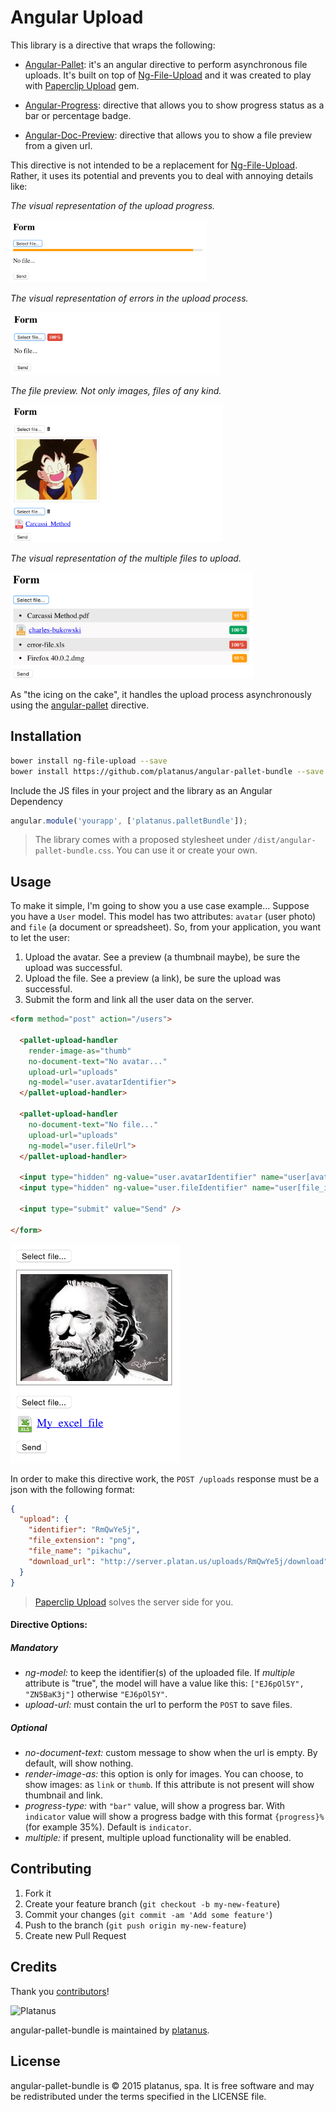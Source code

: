 # Angular Upload

This library is a directive that wraps the following:

* [Angular-Pallet](https://github.com/platanus/angular-pallet/blob/v2.0.0/README.md): it's an angular directive to perform asynchronous file uploads. It's built on top of [Ng-File-Upload](https://github.com/danialfarid/ng-file-upload) and it was created to play with [Paperclip Upload](https://github.com/platanus/paperclip_upload) gem.

* [Angular-Progress](https://github.com/platanus/angular-progress): directive that allows you to show progress status as a bar or percentage badge.

* [Angular-Doc-Preview](https://github.com/platanus/angular-doc-preview): directive that allows you to show a file preview from a given url.

This directive is not intended to be a replacement for [Ng-File-Upload](https://github.com/danialfarid/ng-file-upload). Rather, it uses its potential and prevents you to deal with annoying details like:

*The visual representation of the upload progress.*

<img src="./docs/images/progress.png" height="100" />

*The visual representation of errors in the upload process.*

<img src="./docs/images/error.png" height="100" />

*The file preview. Not only images, files of any kind.*

<img src="./docs/images/preview.png" height="220" />

*The visual representation of the multiple files to upload.*

<img src="./docs/images/multiple.png" height="170" />

As "the icing on the cake", it handles the upload process asynchronously using the [angular-pallet](https://github.com/platanus/angular-pallet/blob/v2.0.0/README.md) directive.

## Installation

```bash
bower install ng-file-upload --save
bower install https://github.com/platanus/angular-pallet-bundle --save
```

Include the JS files in your project and the library as an Angular Dependency

```javascript
angular.module('yourapp', ['platanus.palletBundle']);
```

> The library comes with a proposed stylesheet under `/dist/angular-pallet-bundle.css`. You can use it or
> create your own.

## Usage

To make it simple, I'm going to show you a use case example...
Suppose you have a `User` model. This model has two attributes: `avatar` (user photo) and `file` (a document or spreadsheet). So, from your application, you want to let the user:

1. Upload the avatar. See a preview (a thumbnail maybe), be sure the upload was successful.
2. Upload the  file. See a preview (a link), be sure the upload was successful.
3. Submit the form and link all the user data on the server.

```html
<form method="post" action="/users">

  <pallet-upload-handler
    render-image-as="thumb"
    no-document-text="No avatar..."
    upload-url="uploads"
    ng-model="user.avatarIdentifier">
  </pallet-upload-handler>

  <pallet-upload-handler
    no-document-text="No file..."
    upload-url="uploads"
    ng-model="user.fileUrl">
  </pallet-upload-handler>

  <input type="hidden" ng-value="user.avatarIdentifier" name="user[avatar_identifier]" />
  <input type="hidden" ng-value="user.fileIdentifier" name="user[file_identifier]" />

  <input type="submit" value="Send" />

</form>
```

<img src="./docs/images/use-case-example.png" height="350"/>

In order to make this directive work, the `POST /uploads` response must be a json with the following format:

```json
{
  "upload": {
    "identifier": "RmQwYe5j",
    "file_extension": "png",
    "file_name": "pikachu",
    "download_url": "http://server.platan.us/uploads/RmQwYe5j/download"
  }
}
```
> [Paperclip Upload](https://github.com/platanus/paperclip_upload) solves the server side for you.

#### Directive Options:

##### Mandatory

- *ng-model:* to keep the identifier(s) of the uploaded file. If *multiple* attribute is "true", the model will have a value like this: `["EJ6pOl5Y", "ZN5BaK3j"]` otherwise `"EJ6pOl5Y"`.
- *upload-url:* must contain the url to perform the `POST` to save files.

##### Optional

- *no-document-text:* custom message to show when the url is empty. By default, will show nothing.
- *render-image-as:* this option is only for images. You can choose, to show images: as `link` or `thumb`. If this attribute is not present will show thumbnail and link.
- *progress-type:* with `"bar"` value, will show a progress bar. With `indicator` value will show a progress badge with this format `{progress}%` (for example 35%). Default is `indicator`.
- *multiple:* if present, multiple upload functionality will be enabled.

## Contributing

1. Fork it
2. Create your feature branch (`git checkout -b my-new-feature`)
3. Commit your changes (`git commit -am 'Add some feature'`)
4. Push to the branch (`git push origin my-new-feature`)
5. Create new Pull Request

## Credits

Thank you [contributors](https://github.com/platanus/angular-pallet-bundle/graphs/contributors)!

<img src="http://platan.us/gravatar_with_text.png" alt="Platanus" width="250"/>

angular-pallet-bundle is maintained by [platanus](http://platan.us).

## License

angular-pallet-bundle is © 2015 platanus, spa. It is free software and may be redistributed under the terms specified in the LICENSE file.
